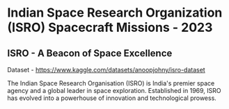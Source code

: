 # Indian Space Research Organization (ISRO) Spacecraft Missions - 2023

## ISRO - A Beacon of Space Excellence

Dataset - https://www.kaggle.com/datasets/anoopjohny/isro-dataset

The Indian Space Research Organisation (ISRO) is India's premier space agency and a global leader in space exploration. Established in 1969, ISRO has evolved into a powerhouse of innovation and technological prowess.
